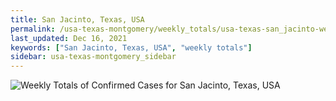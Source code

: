 ```yaml
---
title: San Jacinto, Texas, USA
permalink: /usa-texas-montgomery/weekly_totals/usa-texas-san_jacinto-weekly_totals.html
last_updated: Dec 16, 2021
keywords: ["San Jacinto, Texas, USA", "weekly totals"]
sidebar: usa-texas-montgomery_sidebar
---
```


![Weekly Totals of Confirmed Cases for San Jacinto, Texas, USA](/covid_tracker/images/graphs/usa-texas-san_jacinto-weekly_totals_graph.png)
